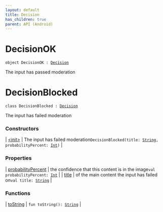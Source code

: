 ```yaml
---
layout: default
title: Decision
has_children: true
parent: API (Android)
---
```


# DecisionOK

`object DecisionOK : `[`Decision`](index.html)

The input has passed moderation

# DecisionBlocked

`class DecisionBlocked : `[`Decision`](../index.html)

The input has failed moderation

### Constructors

| [&lt;init&gt;](-init-.html) | The input has failed moderation`DecisionBlocked(title: `[`String`](https://kotlinlang.org/api/latest/jvm/stdlib/kotlin/-string/index.html)`, probabilityPercent: `[`Int`](https://kotlinlang.org/api/latest/jvm/stdlib/kotlin/-int/index.html)`)` |

### Properties

| [probabilityPercent](probability-percent.html) | the confidence that this content is in the image`val probabilityPercent: `[`Int`](https://kotlinlang.org/api/latest/jvm/stdlib/kotlin/-int/index.html) |
| [title](title.html) | of the main content the input has failed on`val title: `[`String`](https://kotlinlang.org/api/latest/jvm/stdlib/kotlin/-string/index.html) |

### Functions

| [toString](to-string.html) | `fun toString(): `[`String`](https://kotlinlang.org/api/latest/jvm/stdlib/kotlin/-string/index.html) |

